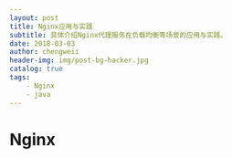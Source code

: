 ```yaml
---
layout: post
title: Nginx应用与实践
subtitle: 具体介绍Nginx代理服务在负载均衡等场景的应用与实践。
date: 2018-03-03
author: chengweii
header-img: img/post-bg-hacker.jpg
catalog: true
tags:
    - Nginx
    - java
---
```


# Nginx